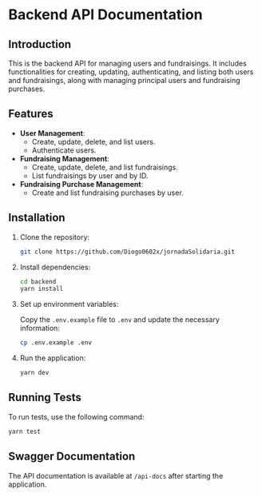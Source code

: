 # Backend API Documentation

## Introduction

This is the backend API for managing users and fundraisings. It includes functionalities for creating, updating, authenticating, and listing both users and fundraisings, along with managing principal users and fundraising purchases.

## Features

- **User Management**:
  - Create, update, delete, and list users.
  - Authenticate users.
- **Fundraising Management**:
  - Create, update, delete, and list fundraisings.
  - List fundraisings by user and by ID.
- **Fundraising Purchase Management**:
  - Create and list fundraising purchases by user.

## Installation

1. Clone the repository:

    ```sh
    git clone https://github.com/Diogo0602x/jornadaSolidaria.git
    ```

2. Install dependencies:

    ```sh
    cd backend
    yarn install
    ```

3. Set up environment variables:

    Copy the `.env.example` file to `.env` and update the necessary information:

    ```sh
    cp .env.example .env
    ```

4. Run the application:

    ```sh
    yarn dev
    ```

## Running Tests

To run tests, use the following command:

```sh
yarn test
```

## Swagger Documentation

The API documentation is available at `/api-docs` after starting the application.
